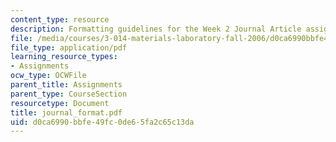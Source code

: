 ```yaml
---
content_type: resource
description: Formatting guidelines for the Week 2 Journal Article assignment.
file: /media/courses/3-014-materials-laboratory-fall-2006/d0ca6990bbfe49fc0de65fa2c65c13da_journal_format.pdf
file_type: application/pdf
learning_resource_types:
- Assignments
ocw_type: OCWFile
parent_title: Assignments
parent_type: CourseSection
resourcetype: Document
title: journal_format.pdf
uid: d0ca6990-bbfe-49fc-0de6-5fa2c65c13da
---
```

